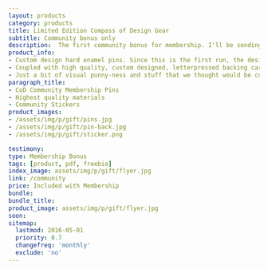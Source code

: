 ```yaml
---
layout: products
category: products
title: Limited Edition Compass of Design Gear
subtitle: Community bonus only
description:  The first community bonus for membership. I'll be sending these out to members of the Compass of Design Community as a thank you for being a part of the group. You'll get 2 limited edition enamel lapel pins and a pack of stickers for free. If you sign up for Compass of Design Community Membership, this is included for free that I will send you. If you're in the community already, please message me for details.
product_info:
- Custom design hard enamel pins. Since this is the first run, the designs might have slight variations from image, but I'm keeping it as close to design as possible.
- Coupled with high quality, custom designed, letterpressed backing cards from Rise and Shine Letterpressing.
- Just a bit of visual punny-ness and stuff that we thought would be cool to add to the sticker pack.
paragraph_title:
- CoD Community Membership Pins
- Highest quality materials
- Community Stickers
product_images:
- /assets/img/p/gift/pins.jpg
- /assets/img/p/gift/pin-back.jpg
- /assets/img/p/gift/sticker.png

testimony:
type: Membership Bonus
tags: [product, pdf, freebie]
index_image: assets/img/p/gift/flyer.jpg
link: /community
price: Included with Membership
bundle:
bundle_title:
product_image: assets/img/p/gift/flyer.jpg
soon:
sitemap:
  lastmod: 2016-05-01
  priority: 0.7
  changefreq: 'monthly'
  exclude: 'no'
---
```

